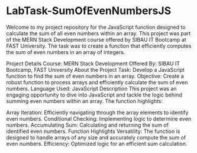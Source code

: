 # LabTask-SumOfEvenNumbersJS
Welcome to my project repository for the JavaScript function designed to calculate the sum of all even numbers within an array. This project was part of the MERN Stack Development course offered by SIBAU IT Bootcamp at FAST University. The task was to create a function that efficiently computes the sum of even numbers in an array of integers.

Project Details
Course: MERN Stack Development
Offered By: SIBAU IT Bootcamp, FAST University
About the Project
Task: Develop a JavaScript function to find the sum of even numbers in an array.
Objective: Create a robust function to process arrays and efficiently calculate the sum of even numbers.
Language Used: JavaScript
Description
This project was an engaging opportunity to dive into JavaScript and tackle the logic behind summing even numbers within an array. The function highlights:

Array Iteration: Efficiently navigating through the array elements to identify even numbers.
Conditional Checking: Implementing logic to determine even numbers.
Accumulating Sum: Calculating and returning the sum of identified even numbers.
Function Highlights
Versatility: The function is designed to handle arrays of any size and accurately compute the sum of even numbers.
Efficiency: Optimized logic for an efficient sum calculation.
